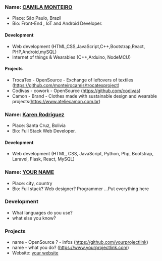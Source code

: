 ### Name: [CAMILA MONTEIRO](https://github.com/monteirocamis)

- Place: São Paulo, Brazil
- Bio: Front-End , IoT and Android Developer.

#### Development

- Web development (HTML,CSS,JavaScript,C++,Bootstrap,React, PHP,Android,mySQL)
- Internet of things & Wearables (C++,Arduino, NodeMCU)

#### Projects

- TrocaTex - OpenSource - Exchange of leftovers of textiles (https://github.com/monteirocamis/trocatexproject)
- Codivas - cowork - OpenSource (https://github.com/codivas)
- Camon - Brand - Clothes made with sustainable design and wearable projects(https://www.ateliecamon.com.br)

### Name: [Karen Rodriguez](https://github.com/kleyla)

- Place: Santa Cruz, Bolivia
- Bio: Full Stack Web Developer.

#### Development

- Web development (HTML, CSS, JavaScript, Python, Php, Bootstrap, Laravel, Flask, React, MySQL)

### Name: [YOUR NAME ](https://github.com/yourgithubprofile)

- Place: city, country
- Bio: Full stack? Web designer? Programmer ...Put everything here

### Development

- What languages do you use?
- what else you know?

### Projects

- name - OpenSource ? - infos (https://github.com/yourprojectlink)
- name - what you do? (https://www.yourprojectlink.com)
- Website: [your website](https://www.yourwebsite.com)
